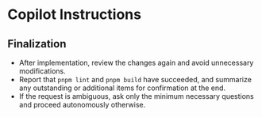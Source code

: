 # Copilot Instructions

## Finalization

- After implementation, review the changes again and avoid unnecessary modifications.
- Report that `pnpm lint` and `pnpm build` have succeeded, and summarize any outstanding or additional items for confirmation at the end.
- If the request is ambiguous, ask only the minimum necessary questions and proceed autonomously otherwise.
